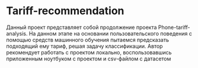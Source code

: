 # Tariff-recommendation
Данный проект представляет собой продолжение проекта Phone-tariff-analysis. На данном этапе на основании пользовательского поведения с помощью средств машинного обучения пытаемся предсказать подходящий ему тариф, решая задачу классификации. Автор рекомендует работать с проектом локально, воспользовавшись приложенным ноутбуком с проектом и csv-файлом с датасетом
